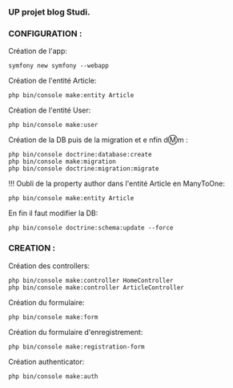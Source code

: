 ### UP projet blog Studi.

### CONFIGURATION :

Création de l'app:

```
symfony new symfony --webapp
```

Création de l'entité Article:

```
php bin/console make:entity Article
```

Création de l'entité User:

```
php bin/console make:user
```

Création de la DB puis de la migration et e nfin d:m:m :

```
php bin/console doctrine:database:create
php bin/console make:migration
php bin/console doctrine:migration:migrate
```

!!! Oubli de la property author dans l'entité Article en ManyToOne:

```
php bin/console make:entity Article
```

En fin il faut modifier la DB:

```
php bin/console doctrine:schema:update --force
```

### CREATION :

Création des controllers:

```
php bin/console make:controller HomeController
php bin/console make:controller ArticleController
```

Création du formulaire:

```
php bin/console make:form
```

Création du formulaire d'enregistrement:

```
php bin/console make:registration-form
```

Création authenticator:

```
php bin/console make:auth
```
